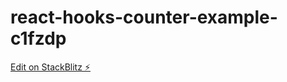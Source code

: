 # react-hooks-counter-example-c1fzdp

[Edit on StackBlitz ⚡️](https://stackblitz.com/edit/react-hooks-counter-example-c1fzdp)